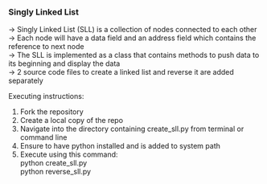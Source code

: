### Singly Linked List  

-> Singly Linked List (SLL) is a collection of nodes connected to each other  
-> Each node will have a data field and an address field which contains the reference to next node  
-> The SLL is implemented as a class that contains methods to push data to its beginning and display the data  
-> 2 source code files to create a linked list and reverse it are added separately  

Executing instructions:   
1) Fork the repository  
2) Create a local copy of the repo  
3) Navigate into the directory containing create_sll.py from terminal or command line  
4) Ensure to have python installed and is added to system path  
5) Execute using this command:  
python create_sll.py  
python reverse_sll.py   



